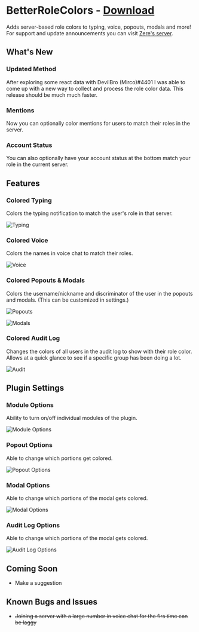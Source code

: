 # BetterRoleColors - [Download](https://raw.githubusercontent.com/rauenzi/BetterDiscordAddons/master/Plugins/BetterRoleColors/BetterRoleColors.plugin.js)

Adds server-based role colors to typing, voice, popouts, modals and more! For support and update announcements you can visit [Zere's server](https://bit.ly/ZeresServer).

## What's New

### Updated Method

After exploring some react data with DevilBro (Mirco)#4401 I was able to come up with a new way to collect and process the role color data. This release should be much much faster.

### Mentions

Now you can optionally color mentions for users to match their roles in the server.

### Account Status

You can also optionally have your account status at the bottom match your role in the current server.

## Features

### Colored Typing

Colors the typing notification to match the user's role in that server.

![Typing](http://discord.zackrauen.com/BetterRoleColors/typing.png)

### Colored Voice

Colors the names in voice chat to match their roles.

![Voice](http://discord.zackrauen.com/BetterRoleColors/voice.png)

### Colored Popouts & Modals

Colors the username/nickname and discriminator of the user in the popouts and modals. (This can be customized in settings.)

![Popouts](http://discord.zackrauen.com/BetterRoleColors/popout.png)

![Modals](http://discord.zackrauen.com/BetterRoleColors/modal.png)

### Colored Audit Log

Changes the colors of all users in the audit log to show with their role color. Allows at a quick glance to see if a specific group has been doing a lot.

![Audit](http://discord.zackrauen.com/BetterRoleColors/auditlog.png)

## Plugin Settings

### Module Options

Ability to turn on/off individual modules of the plugin.

![Module Options](http://discord.zackrauen.com/BetterRoleColors/module_settings.png)

### Popout Options

Able to change which portions get colored.

![Popout Options](http://discord.zackrauen.com/BetterRoleColors/popout_settings.png)

### Modal Options

Able to change which portions of the modal gets colored.

![Modal Options](http://discord.zackrauen.com/BetterRoleColors/modal_settings.png)

### Audit Log Options

Able to change which portions of the modal gets colored.

![Audit Log Options](http://discord.zackrauen.com/BetterRoleColors/auditlog_settings.png)

## Coming Soon
 - Make a suggestion

## Known Bugs and Issues
 - ~~Joining a server with a large number in voice chat for the firs time can be laggy~~

